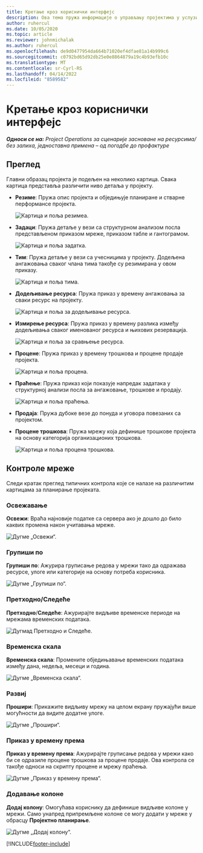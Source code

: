 ```yaml
---
title: Кретање кроз кориснички интерфејс
description: Ова тема пружа информације о управљању пројектима у услузи Dynamics 365 Project operations.
author: ruhercul
ms.date: 10/05/2020
ms.topic: article
ms.reviewer: johnmichalak
ms.author: ruhercul
ms.openlocfilehash: de9d0477954da664b71020ef4dfae81a14b999c6
ms.sourcegitcommit: c0792bd65d92db25e0e8864879a19c4b93efb10c
ms.translationtype: MT
ms.contentlocale: sr-Cyrl-RS
ms.lasthandoff: 04/14/2022
ms.locfileid: "8589582"
---
```

# <a name="navigating-the-user-interface"></a>Кретање кроз кориснички интерфејс

_**Односи се на:** Project Operations за сценарије засноване на ресурсима/без залиха, једноставна примена – од погодбе до профактуре_

## <a name="overview"></a>Преглед

Главни образац пројекта је подељен на неколико картица. Свака картица представља различити ниво детаља у пројекту.

- **Резиме**: Пружа опис пројекта и обједињује планиране и стварне перформансе пројекта.

    ![Картица и поља резимеа.](media/navigation7.png)

- **Задаци**: Пружа детаље у вези са структурном анализом посла представљеном приказом мреже, приказом табле и гантограмом.

    ![Картица и поља задатка.](media/navigation8.png)

- **Тим**: Пружа детаље у вези са учесницима у пројекту. Додељена ангажовања сваког члана тима такође су резимирана у овом приказу.

    ![Картица и поља тима.](media/navigation9.png)

- **Додељивање ресурса**: Пружа приказ у времену ангажовања за сваки ресурс на пројекту.

    ![Картица и поља за додељивање ресурса.](media/navigation10.png)

- **Измирење ресурса**: Пружа приказ у времену разлика између додељивања сваког именованог ресурса и њихових резервација.

    ![Картица и поља за сравњење ресурса.](media/navigation11.png)

- **Процене**: Пружа приказ у времену трошкова и процене продаје пројекта.

    ![Картица и поља процена.](media/navigation12.png)

- **Праћење**: Пружа приказ који показује напредак задатака у структурној анализи посла за ангажовање, трошкове и продају.

    ![Картица и поља праћења.](media/navigation13.png)

- **Продаја**: Пружа дубоке везе до понуда и уговора повезаних са пројектом.

- **Процене трошкова**: Пружа мрежу која дефинише трошкове пројекта на основу категорија организационих трошкова.

    ![Картица и поља процена трошкова.](media/navigation14.png)

## <a name="grid-controls"></a>Контроле мреже

Следи кратак преглед типичних контрола које се налазе на различитим картицама за планирање пројеката.

### <a name="refresh"></a>Освежавање

**Освежи**: Враћа најновије податке са сервера ако је дошло до било каквих промена након учитавања мреже.

![Дугме „Освежи“.](media/navigation7.png)

### <a name="group-by"></a>Групиши по

**Групиши по**: Ажурира груписање редова у мрежи тако да одражава ресурсе, улоге или категорије на основу потреба корисника.

![Дугме „Групиши по“.](media/navigation6.png)

### <a name="previousnext"></a>Претходно/Следеће

**Претходно**/**Следеће**: Ажурирајте видљиве временске периоде на мрежама временских података.

![Дугмад Претходно и Следеће.](media/navigation2.png)

### <a name="timescale"></a>Временска скала

**Временска скала**: Промените обједињавање временских података између дана, недеља, месеци и година.

![Дугме „Временска скала“.](media/navigation3.png)

### <a name="expand"></a>Развиј

**Прошири**: Прикажите видљиву мрежу на целом екрану пружајући више могућности да видите додатне улоге.

![Дугме „Прошири“.](media/navigation4.png)

### <a name="time-phase-by"></a>Приказ у времену према

**Приказ у времену према**: Ажурирајте груписање редова у мрежи како би се одразиле процене трошкова за процене продаје. Ова контрола се такође односи на скрипту процене и мрежу праћења.

![Дугме „Приказ у времену према“.](media/navigation0.png)

### <a name="add-column"></a>Додавање колоне

**Додај колону**: Омогућава кориснику да дефинише видљиве колоне у мрежи. Само унапред припремљене колоне се могу додати у мреже у обрасцу **Пројектно планирање**.

![Дугме „Додај колону“.](media/navigation5.png)


[!INCLUDE[footer-include](../includes/footer-banner.md)]